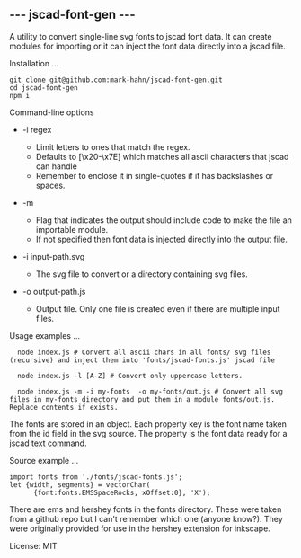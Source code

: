##  --- jscad-font-gen ---

A utility to convert single-line svg fonts to jscad font data. It can create modules for importing or it can inject the font data directly into a jscad file.

Installation ...
```
git clone git@github.com:mark-hahn/jscad-font-gen.git
cd jscad-font-gen
npm i
```

Command-line options
* -i regex  

  - Limit letters to ones that match the regex.
  - Defaults to [\\x20-\\x7E] which matches all ascii characters that jscad can handle
  - Remember to enclose it in single-quotes if it has backslashes or spaces.

* -m
  - Flag that indicates the output should include code to make the file an importable module.
  - If not specified then font data is injected directly into the output file.

* -i input-path.svg
  - The svg file to convert or a directory containing svg files.

* -o output-path.js
  - Output file.  Only one file is created even if there are multiple input files.

Usage examples ...
```
  node index.js # Convert all ascii chars in all fonts/ svg files (recursive) and inject them into 'fonts/jscad-fonts.js' jscad file

  node index.js -l [A-Z] # Convert only uppercase letters.

  node index.js -m -i my-fonts  -o my-fonts/out.js # Convert all svg files in my-fonts directory and put them in a module fonts/out.js.  Replace contents if exists.
```

The fonts are stored in an object.  Each property key is the font name taken from the id field in the svg source.  The property is the font data ready for a jscad text command.

Source example ...
```
import fonts from './fonts/jscad-fonts.js';
let {width, segments} = vectorChar(
      {font:fonts.EMSSpaceRocks, xOffset:0}, 'X');
```

There are ems and hershey fonts in the fonts directory.  These were taken from a github repo but I can't remember which one (anyone know?).  They were originally provided for use in the hershey extension for inkscape.

License: MIT
